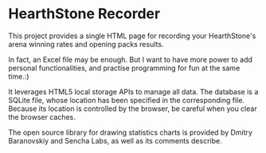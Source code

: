 HearthStone Recorder
====================

This project provides a single HTML page for recording your HearthStone's arena winning rates and opening packs results.

In fact, an Excel file may be enough. But I want to have more power to add personal functionalities, and practise programming for fun at the same time.:)

It leverages HTML5 local storage APIs to manage all data. The database is a SQLite file, whose location has been specified in the corresponding file. Because its location is controlled by the browser, be careful when you clear the browser caches.

The open source library for drawing statistics charts is provided by Dmitry Baranovskiy and Sencha Labs, as well as its comments describe.
